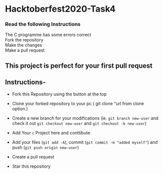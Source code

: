 # Hacktoberfest2020-Task4

### Read the following Instructions

The C programme has some errors correct<br>
Fork the repository<br>
Make the changes<br>
Make a pull request

## This project is perfect for your first pull request

## Instructions-

- Fork this Repository using the button at the top
- Clone your forked repository to your pc ( git clone "url from clone option.)
- Create a new branch for your modifications (ie. `git branch new-user` and check it out `git checkout new-user` and `git checkout -b new-user`)
- Add Your `c` Project here and conttibute

- Add your files (`git add -A`), commit (`git commit -m "added myself"`) and push (`git push origin new-user`)
- Create a pull request
- Star this repository